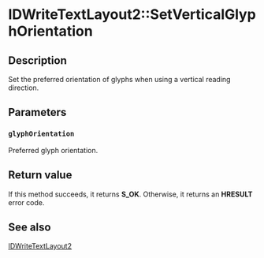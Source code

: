 # IDWriteTextLayout2::SetVerticalGlyphOrientation

## Description

Set the preferred orientation of glyphs when using a vertical reading direction.

## Parameters

### `glyphOrientation`

Preferred glyph orientation.

## Return value

If this method succeeds, it returns **S_OK**. Otherwise, it returns an **HRESULT** error code.

## See also

[IDWriteTextLayout2](https://learn.microsoft.com/windows/win32/api/dwrite_2/nn-dwrite_2-idwritetextlayout2)
